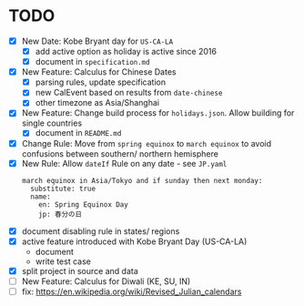# TODO

- [x] New Date: Kobe Bryant day for `US-CA-LA`
  - [x] add active option as holiday is active since 2016
  - [x] document in `specification.md`
- [x] New Feature: Calculus for Chinese Dates
  - [x] parsing rules, update specification
  - [x] new CalEvent based on results from `date-chinese`
  - [x] other timezone as Asia/Shanghai
- [x] New Feature: Change build process for `holidays.json`. Allow building for single countries
  - [X] document in `README.md`
- [x] Change Rule: Move from `spring equinox` to `march equinox` to avoid confusions between southern/ northern hemisphere
- [x] New Rule: Allow `dateIf` Rule on any date - see `JP.yaml`
  ```
  march equinox in Asia/Tokyo and if sunday then next monday:
    substitute: true
    name:
      en: Spring Equinox Day
      jp: 春分の日
  ```
- [x] document disabling rule in states/ regions
- [x] active feature introduced with Kobe Bryant Day (US-CA-LA)
  - document
  - write test case
- [x] split project in source and data
- [ ] New Feature: Calculus for Diwali (KE, SU, IN)
- [ ] fix: https://en.wikipedia.org/wiki/Revised_Julian_calendars
